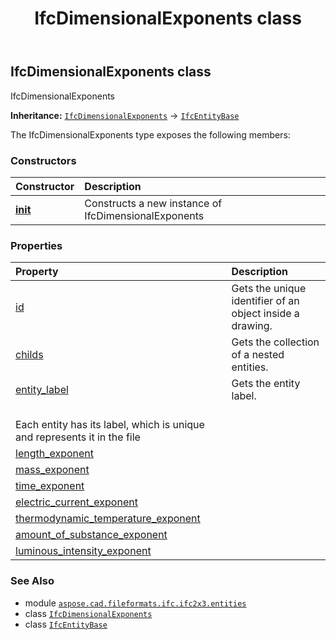 ﻿---
title: IfcDimensionalExponents class
second_title: Aspose.CAD for Python via .NET API References
description: 
type: docs
weight: 1530
url: /python-net/aspose.cad.fileformats.ifc.ifc2x3.entities/ifcdimensionalexponents/
is_root: false
---

## IfcDimensionalExponents class

IfcDimensionalExponents



**Inheritance:** [`IfcDimensionalExponents`](/cad/python-net/aspose.cad.fileformats.ifc.ifc2x3.entities/ifcdimensionalexponents) → 
[`IfcEntityBase`](/cad/python-net/aspose.cad.fileformats.ifc/ifcentitybase)



The IfcDimensionalExponents type exposes the following members:

### Constructors
| Constructor | Description |
| :- | :- |
| [__init__](/cad/python-net/aspose.cad.fileformats.ifc.ifc2x3.entities/ifcdimensionalexponents/__init__/#) | Constructs a new instance of IfcDimensionalExponents |


### Properties
| Property | Description |
| :- | :- |
| [id](/cad/python-net/aspose.cad.fileformats.ifc.ifc2x3.entities/ifcdimensionalexponents/id) | Gets the unique identifier of an object inside a drawing. |
| [childs](/cad/python-net/aspose.cad.fileformats.ifc.ifc2x3.entities/ifcdimensionalexponents/childs) | Gets the collection of a nested entities. |
| [entity_label](/cad/python-net/aspose.cad.fileformats.ifc.ifc2x3.entities/ifcdimensionalexponents/entity_label) | Gets the entity label.<br/>Each entity has its label, which is unique and represents it in the file |
| [length_exponent](/cad/python-net/aspose.cad.fileformats.ifc.ifc2x3.entities/ifcdimensionalexponents/length_exponent) |  |
| [mass_exponent](/cad/python-net/aspose.cad.fileformats.ifc.ifc2x3.entities/ifcdimensionalexponents/mass_exponent) |  |
| [time_exponent](/cad/python-net/aspose.cad.fileformats.ifc.ifc2x3.entities/ifcdimensionalexponents/time_exponent) |  |
| [electric_current_exponent](/cad/python-net/aspose.cad.fileformats.ifc.ifc2x3.entities/ifcdimensionalexponents/electric_current_exponent) |  |
| [thermodynamic_temperature_exponent](/cad/python-net/aspose.cad.fileformats.ifc.ifc2x3.entities/ifcdimensionalexponents/thermodynamic_temperature_exponent) |  |
| [amount_of_substance_exponent](/cad/python-net/aspose.cad.fileformats.ifc.ifc2x3.entities/ifcdimensionalexponents/amount_of_substance_exponent) |  |
| [luminous_intensity_exponent](/cad/python-net/aspose.cad.fileformats.ifc.ifc2x3.entities/ifcdimensionalexponents/luminous_intensity_exponent) |  |



### See Also
* module [`aspose.cad.fileformats.ifc.ifc2x3.entities`](..)
* class [`IfcDimensionalExponents`](/cad/python-net/aspose.cad.fileformats.ifc.ifc2x3.entities/ifcdimensionalexponents)
* class [`IfcEntityBase`](/cad/python-net/aspose.cad.fileformats.ifc/ifcentitybase)

